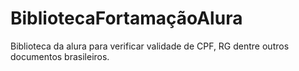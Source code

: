 # BibliotecaFortamaçãoAlura
Biblioteca da alura para verificar validade de CPF, RG dentre outros documentos brasileiros.
